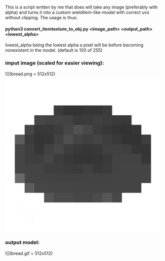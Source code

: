 This is a script written by me that does will take any image (preferably with alpha)
and turns it into a custom wielditem-like-model with correct uvs without clipping.
The usage is thus:

#### python3 convert_itemtexture_to_obj.py <image_path> <output_path> <lowest_alpha>

lowest_alpha being the lowest alpha a pixel will be before becoming nonexistent in the model. (default is 100 of 255)


### imput image (scaled for easier viewing):
![](bread.png = 512x512)
<img src="bread.png" width="512">

### output model:
![](bread.gif = 512x512)

